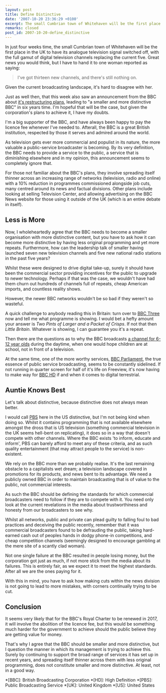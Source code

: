 ```yaml
---
layout: post
title: Define Distinctive
date: '2007-10-20 23:36:29 +0100'
excerpt: The small Cumbrian town of Whitehaven will be the first place in the UK to have it's analogue television signal switched off, with a full gamut of digital television channels replacing the current five.
remarks: closed
post_id: 2007-10-20-define_distinctive
---
```

In just four weeks time, the small Cumbrian town of Whitehaven will be the first place in the UK to have its analogue television signal switched off, with the full gamut of digital television channels replacing the current five. Great news you would think, but I have to hand it to one woman reported as saying:

> I've got thirteen new channels, and there's still nothing on.

Given the current broadcasting landscape, it's hard to disagree with her.

Just as well then, that this week also saw an announcement from the BBC about [it's restructuring plans][1], leading to "a smaller and more distinctive BBC" in six years time. I'm hopeful that will be the case, but given the corporation's plans to achieve it, I have my doubts.

I'm a big supporter of the BBC, and have always been happy to pay the licence fee whenever I've needed to. Afterall, the BBC is a great British institution, respected by those it serves and admired around the world.

As television gets ever more commercial and populist in its nature, the more valuable a public-service broadcaster is becoming. By its very definition, the BBC needs to provide a service to the public, a service that is diminishing elsewhere and in my opinion, this announcement seems to completely ignore that.

For those not familiar about the BBC's plans, they involve spreading itself thinner across an increasing range of networks (television, radio and online) with a 10% reduction in programmes commissioned alongside job cuts, many centred around its news and factual divisions. Other plans include looking at selling Television Center, and allowing advertising on the BBC News website for those using it outside of the UK (which is an entire debate in itself).

## Less is More
Now, I wholeheartedly agree that the BBC needs to become a smaller organisation with more distinctive content, but you have to ask how it can become more distinctive by having less original programming and yet more repeats. Furthermore, how can the leadership talk of smaller having launched seven new television channels and five new national radio stations in the past five years?

Whilst these were designed to drive digital take-up, surely it should have been the commercial sector providing incentives for the public to upgrade to newer technology. Perhaps if that was the case, we wouldn't have had them churn out hundreds of channels full of repeats, cheap American imports, and countless reality shows.

However, the newer BBC networks wouldn't be so bad if they weren't so wasteful.

A quick challenge to anybody reading this in Britain: turn over to [BBC Three][2] now and tell me what programme is showing. I would bet a hefty amount your answer is <cite>Two Pints of Larger and a Packet of Crisps</cite>. If not that then <cite>Little Britain</cite>. Whatever is showing, I can guarantee you it's a repeat.

Then there are the questions as to why the BBC broadcasts [a channel for 6-12 year olds][3] during the daytime, when one would hope children are at school, not in front of a television.

At the same time, one of the more worthy services, [BBC Parliament][4], the true essence of public service broadcasting, seems to be constantly sidelined. If not running in quarter screen for half of it's life on Freeview, it's now having to make way for [BBC HD][5] if and when it comes to digital terrestrial.

## Auntie Knows Best
Let's talk about distinctive, because distinctive does not always mean better.

I would call [PBS][6] here in the US distinctive, but I'm not being kind when doing so. Whilst it contains programming that is not available elsewhere amongst the dross that is US television (something commercial television in the UK seems hell-bent on replicating), it does so in a way that doesn't compete with other channels. Where the BBC exists 'to inform, educate and inform', PBS can barely afford to meet any of these criteria, and as such quality entertainment (that may attract people to the service) is non-existent.

We rely on the BBC more than we probably realise. It's the last remaining obstacle to a capitalists wet dream; a television landscape covered in promotions for its products, and news bent to its advantage. We need a publicly owned BBC in order to maintain broadcasting that is of value to the public, not commercial interests.

As such the BBC should be defining the standards for which commercial broadcasters need to follow if they are to compete with it. You need only look at the current revelations in the media about trustworthiness and honesty from our broadcasters to see why.

Whilst all networks, public and private can plead guilty to falling foul to bad practices and deceiving the public recently, remember that it was commercial broadcasters found to be defrauding the public, taking hard-earned cash out of peoples hands in dodgy phone-in competitions, and cheap competition channels (seemingly designed to encourage gambling at the mere site of a scantly clad woman).

Not one single failure at the BBC resulted in people losing money, but the corporation got just as much, if not more stick from the media about its failures. This is entirely fair, as we expect it to meet the highest standards. After all we are the ones paying for it.

With this in mind, you have to ask how making cuts within the news division is not going to lead to more mistakes, with corners continually trying to be cut.

## Conclusion
It seems very likely that for the BBC's Royal Charter to be renewed in 2017, it will involve the abolition of the licence fee, but this would be something much harder for the government to achieve should the public believe they are getting value for money.

That's why I agree that the BBC should be smaller and more distinctive, but I question the manner in which its management is trying to achieve this. Surely by continuing to support the broad range of services it has set up in recent years, and spreading itself thinner across them with less original programming, does not constitute smaller and more distinctive. At least, not in a good way.

[1]: http://news.bbc.co.uk/1/hi/entertainment/7051414.stm
[2]: http://www.bbc.co.uk/bbcthree/
[3]: http://en.wikipedia.org/wiki/CBBC_Channel
[4]: http://www.bbc.co.uk/bbcparliament
[5]: http://www.bbc.co.uk/hd/
[6]: http://www.pbs.org/

*[BBC]: British Broadcasting Corporation
*[HD]: High Definition
*[PBS]: Public Broadcasting Service
*[UK]: United Kingdom
*[US]: United States